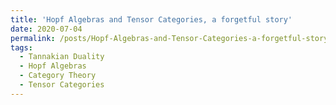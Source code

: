 ```yaml
---
title: 'Hopf Algebras and Tensor Categories, a forgetful story'
date: 2020-07-04
permalink: /posts/Hopf-Algebras-and-Tensor-Categories-a-forgetful-story/
tags:
  - Tannakian Duality
  - Hopf Algebras
  - Category Theory
  - Tensor Categories
---
```


